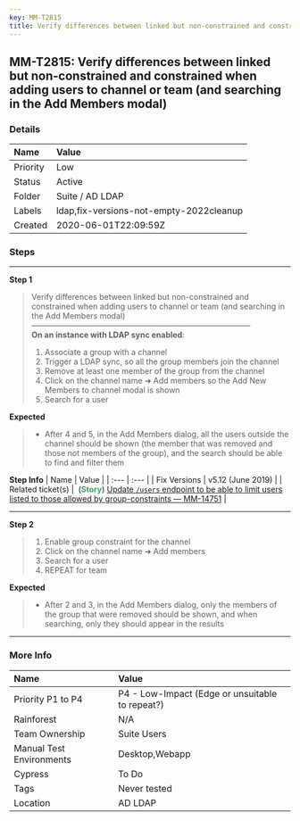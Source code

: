 ```yaml
---
key: MM-T2815
title: Verify differences between linked but non-constrained and constrained when adding users to channel or team (and searching in the Add Members modal)
---
```


## MM-T2815: Verify differences between linked but non-constrained and constrained when adding users to channel or team (and searching in the Add Members modal)

### Details

| Name     | Value                                   |
| :------- | :-------------------------------------- |
| Priority | Low                                     |
| Status   | Active                                  |
| Folder   | Suite / AD LDAP                         |
| Labels   | ldap,fix-versions-not-empty-2022cleanup |
| Created  | 2020-06-01T22:09:59Z                    |

### Steps

<hr/>

**Step 1**

> <article>Verify differences between linked but non-constrained and constrained when adding users to channel or team (and searching in the Add Members modal)<br>————————————————————————————<br><strong>On an instance with LDAP sync enabled</strong>:<ol><li>Associate a group with a channel</li><li>Trigger a LDAP sync, so all the group members join the channel</li><li>Remove at least one member of the group from the channel</li><li>Click on the channel name ➜ Add members so the Add New Members to channel modal is shown</li><li>Search for a user</li></ol></article>

**Expected**

> <article><ul><li>After 4 and 5, in the Add Members dialog, all the users outside the channel should be shown (the member that was removed and those not members of the group), and the search should be able to find and filter them</li></ul></article>

**Step Info**
| Name | Value |
| :--- | :--- |
| Fix Versions | v5.12 (June 2019) |
| Related ticket(s) | &nbsp;(<strong><span style="color: rgb(65, 168, 95);">Story</span></strong>)&nbsp;<a href="https://mattermost.atlassian.net/browse/MM-14751">Update `/users` endpoint to be able to limit users listed to those allowed by group-constraints — MM-14751</a> |

<hr/>

**Step 2**

> <article><ol><li>Enable group constraint for the channel</li><li>Click on the channel name ➜ Add members</li><li>Search for a user</li><li>REPEAT for team</li></ol></article>

**Expected**

> <article><ul><li>After 2 and 3, in the Add Members dialog, only the members of the group that were removed should be shown, and when searching, only they should appear in the results</li></ul></article>

<hr/>

### More Info

| Name                     | Value                                           |
| :----------------------- | :---------------------------------------------- |
| Priority P1 to P4        | P4 - Low-Impact (Edge or unsuitable to repeat?) |
| Rainforest               | N/A                                             |
| Team Ownership           | Suite Users                                     |
| Manual Test Environments | Desktop,Webapp                                  |
| Cypress                  | To Do                                           |
| Tags                     | Never tested                                    |
| Location                 | AD LDAP                                         |

